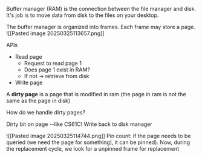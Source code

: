 
Buffer manager (RAM) is the connection between the file manager and disk. It's job is to move data from disk to the files on your desktop.

The buffer manager is organized into frames. Each frame may store a page.
![[Pasted image 20250325113657.png]]

APIs
- Read page
	- Request to read page 1
	- Does page 1 exist in RAM?
	- If not -> retrieve from disk
- Write page

A **dirty page** is a page that is modified in ram (the page in ram is not the same as the page in disk)

How do we handle dirty pages?

Dirty bit on page --like CS61C!
Write back to disk manager

![[Pasted image 20250325114744.png]]
Pin count: if the page needs to be queried (we need the page for something), it can be pinned). Now, during the replacement cycle, we look for a unpinned frame for replacement

